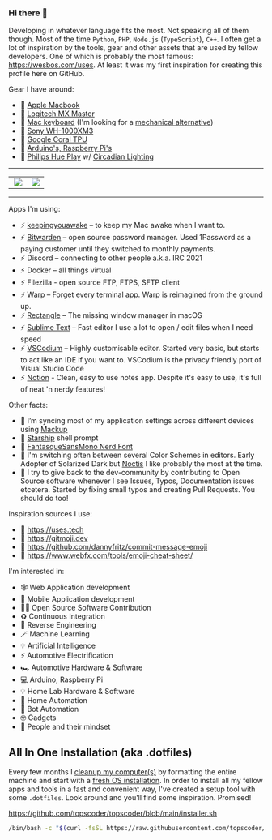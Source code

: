 ### Hi there 👋
<!--
Semi easter egg 👀
https://github.com/abhisheknaiidu/awesome-github-profile-readme
-->

Developing in whatever language fits the most. Not speaking all of them though. Most of the time `Python`, `PHP`, `Node.js` (`TypeScript`), `C++`. I often get a lot of inspiration by the tools, gear and other assets that are used by fellow developers. One of which is probably the most famous: https://wesbos.com/uses. At least it was my first inspiration for creating this profile here on GitHub.

Gear I have around:

- 🤖 [Apple Macbook](https://amzn.to/2TZfxGt)
- 🤖 [Logitech MX Master](https://amzn.to/3rUZpSU)
- 🤖 [Mac keyboard](https://amzn.to/3ClWdEG) (I'm looking for a [mechanical alternative](https://amzn.to/2VtoRTH))
- 🤖 [Sony WH-1000XM3](https://amzn.to/3lDCWbW)
- 🤖 [Google Coral TPU](https://coral.ai/products/)
- 🤖 [Arduino's, Raspberry Pi's](https://amzn.to/3lAMvs7)
- 🤖 [Philips Hue Play](https://amzn.to/2Vso5Go) w/ [Circadian Lighting](https://github.com/claytonjn/hass-circadian_lighting)

<hr>

<table align="center" width="100%" border="0">
  <tr><td><img align="right" src="https://github-readme-stats.vercel.app/api/top-langs/?username=topscoder&hide=&theme=dracula" border=0></td><td><img align="right" src="https://github-readme-stats.vercel.app/api?username=topscoder&hide=&theme=dracula" border=0></td></tr>
</table>

<hr>

Apps I'm using:

- ⚡ [keepingyouawake](https://github.com/newmarcel/KeepingYouAwake) – to keep my Mac awake when I want to.
- ⚡ [Bitwarden](https://github.com/bitwarden) – open source password manager. Used 1Password as a paying customer until they switched to monthly payments.
- ⚡ Discord – connecting to other people a.k.a. IRC 2021
- ⚡ Docker – all things virtual
- ⚡ Filezilla - open source FTP, FTPS, SFTP client
- ⚡ [Warp](https://warp.dev) – Forget every terminal app. Warp is reimagined from the ground up.
- ⚡ [Rectangle](https://rectangleapp.com) – The missing window manager in macOS
- ⚡ [Sublime Text](https://www.sublimetext.com/) – Fast editor I use a lot to open / edit files when I need speed
- ⚡ [VSCodium](https://vscodium.com) – Highly customisable editor. Started very basic, but starts to act like an IDE if you want to. VSCodium is the privacy friendly port of Visual Studio Code
- ⚡ [Notion](https://www.notion.so) - Clean, easy to use notes app. Despite it's easy to use, it's full of neat 'n nerdy features!

Other facts:

- 🔭 I’m syncing most of my application settings across different devices using [Mackup](https://github.com/lra/mackup)
- 🔭 [Starship](https://starship.rs/) shell prompt
- 🔭 [FantasqueSansMono Nerd Font](https://www.nerdfonts.com)
- 🔭 I'm switching often between several Color Schemes in editors. Early Adopter of Solarized Dark but [Noctis](https://github.com/liviuschera/noctis) I like probably the most at the time.
- 🔭 I try to give back to the dev-community by contributing to Open Source software whenever I see Issues, Typos, Documentation issues etcetera. Started by fixing small typos and creating Pull Requests. You should do too!

Inspiration sources I use:

- 🌟 https://uses.tech
- 🌟 https://gitmoji.dev
- 🌟 https://github.com/dannyfritz/commit-message-emoji
- 🌟 https://www.webfx.com/tools/emoji-cheat-sheet/

I'm interested in:

- 🕸️ Web Application development
- 📱 Mobile Application development
- 👨‍💻 Open Source Software Contribution
- ♻️ Continuous Integration
- 🔭 Reverse Engineering
- 🪄 Machine Learning
- 💡 Artificial Intelligence
- ⚡ Automotive Electrification
- 🏎️ Automotive Hardware & Software
- 💻 Arduino, Raspberry Pi
- 💡 Home Lab Hardware & Software
- 🤖 Home Automation
- 🤖 Bot Automation
- 🤓 Gadgets
- 🧠 People and their mindset

All In One Installation (aka .dotfiles)
---

Every few months I [cleanup my computer(s)](https://www.imore.com/how-do-clean-install-macos) by formatting the entire machine and start with a [fresh OS installation](https://www.imore.com/how-do-clean-install-macos). In order to install all my fellow apps and tools in a fast and convenient way, I've created a setup tool with some `.dotfiles`. Look around and you'll find some inspiration. Promised!

https://github.com/topscoder/topscoder/blob/main/installer.sh

```bash
/bin/bash -c "$(curl -fsSL https://raw.githubusercontent.com/topscoder/topscoder/main/installer.sh)"
```

<!--
**topscoder/topscoder** is a ✨ _special_ ✨ repository because its `README.md` (this file) appears on your GitHub profile.

Here are some ideas to get you started:

- 🔭 I’m currently working on ...
- 🌱 I’m currently learning ...
- 👯 I’m looking to collaborate on ...
- 🤔 I’m looking for help with ...
- 💬 Ask me about ...
- 📫 How to reach me: ...
- 😄 Pronouns: ...
- ⚡ Fun fact: ...
-->
